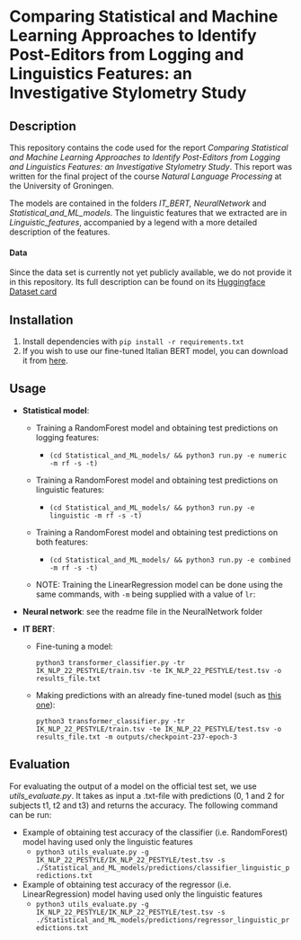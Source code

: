 # Comparing Statistical and Machine Learning Approaches to Identify Post-Editors from Logging and Linguistics Features: an Investigative Stylometry Study

## Description
This repository contains the code used for the report *Comparing Statistical and Machine Learning Approaches to Identify Post-Editors from Logging and Linguistics Features: an Investigative Stylometry Study*. This report was written for the final project of the course *Natural Language Processing* at the University of Groningen.

The models are contained in the folders *IT_BERT, NeuralNetwork* and *Statistical_and_ML_models*. The linguistic features that we extracted are in *Linguistic_features*, accompanied by a legend with a more detailed description of the features. 

#### Data

Since the data set is currently not yet publicly available, we do not provide it in this repository. Its full description can be found on its [Huggingface Dataset card](https://huggingface.co/datasets/GroNLP/ik-nlp-22_pestyle)


## Installation

1. Install dependencies with `pip install -r requirements.txt`
2. If you wish to use our fine-tuned Italian BERT model, you can download it from [here](https://drive.google.com/drive/folders/1pAsYmxCd2ch0zrofpH-C-spYXEsJP7M7?usp=sharing).

## Usage

* __Statistical model__:
  * Training a RandomForest model and obtaining test predictions on logging features:
    * `(cd Statistical_and_ML_models/ && python3 run.py -e numeric -m rf -s -t)`
  * Training a RandomForest model and obtaining test predictions on linguistic features:
    * `(cd Statistical_and_ML_models/ && python3 run.py -e linguistic -m rf -s -t)`
  * Training a RandomForest model and obtaining test predictions on both features:
    * `(cd Statistical_and_ML_models/ && python3 run.py -e combined -m rf -s -t)`
    
  * NOTE: Training the LinearRegression model can be done using the same commands, with `-m` being supplied with a value of `lr`:


* __Neural network__: see the readme file in the NeuralNetwork folder

* __IT BERT__:
  * Fine-tuning a model:
  
    `python3 transformer_classifier.py -tr IK_NLP_22_PESTYLE/train.tsv -te IK_NLP_22_PESTYLE/test.tsv -o results_file.txt`
  * Making predictions with an already fine-tuned model (such as [this one](https://drive.google.com/drive/folders/1pAsYmxCd2ch0zrofpH-C-spYXEsJP7M7?usp=sharing)):
  
    `python3 transformer_classifier.py -tr IK_NLP_22_PESTYLE/train.tsv -te IK_NLP_22_PESTYLE/test.tsv -o results_file.txt -m outputs/checkpoint-237-epoch-3`




## Evaluation

For evaluating the output of a model on the official test set, we use *utils_evaluate.py*. It takes as input a .txt-file with predictions (0, 1 and 2 for subjects t1, t2 and t3) and returns the accuracy. The following command can be run:

* Example of obtaining test accuracy of the classifier (i.e. RandomForest) model having used only the linguistic features
  - `python3 utils_evaluate.py -g IK_NLP_22_PESTYLE/IK_NLP_22_PESTYLE/test.tsv -s ./Statistical_and_ML_models/predictions/classifier_linguistic_predictions.txt`
* Example of obtaining test accuracy of the regressor (i.e. LinearRegression) model having used only the linguistic features
  - `python3 utils_evaluate.py -g IK_NLP_22_PESTYLE/IK_NLP_22_PESTYLE/test.tsv -s ./Statistical_and_ML_models/predictions/regressor_linguistic_predictions.txt`
